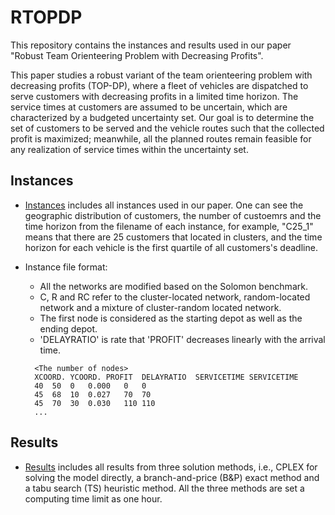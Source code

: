 # RTOPDP

This repository contains the instances and results used in our paper "Robust Team Orienteering Problem with Decreasing Profits".

This paper studies a robust variant of the team orienteering problem with decreasing profits (TOP-DP), where a fleet of vehicles are dispatched to serve customers with decreasing profits in a limited time horizon. The service times at customers are assumed to be uncertain, which are characterized by a budgeted uncertainty set. Our goal is to determine the set of customers to be served and the vehicle routes such that the collected profit is maximized; meanwhile, all the planned routes remain feasible for any realization of
service times within the uncertainty set.

## Instances
- [Instances](./Instances) includes all instances used in our paper. One can see the geographic distribution of customers, the number of custoemrs and the time horizon from the filename of each instance, for example, "C25_1" means that there are 25 customers that located in clusters, and the time horizon for each vehicle is the first quartile of all customers's deadline.

- Instance file format:
  - All the networks are modified based on the Solomon benchmark. 
  - C, R and RC refer to the cluster-located network, random-located network and a mixture of cluster-random located network.
  - The first node is considered as the starting depot as well as the ending depot.
  - 'DELAYRATIO' is rate that 'PROFIT' decreases linearly with the arrival time.
  
  ```
    <The number of nodes>
    XCOORD. YCOORD. PROFIT  DELAYRATIO  SERVICETIME SERVICETIME
    40	50	0	0.000	0	0
    45	68	10	0.027	70	70
    45	70	30	0.030	110	110
    ...    
  ```

## Results
- [Results](./Results) includes all results from three solution methods, i.e., CPLEX for solving the model directly, a branch-and-price (B&P) exact method and a tabu search (TS) heuristic method. All the three methods are set a computing time limit as one hour.
